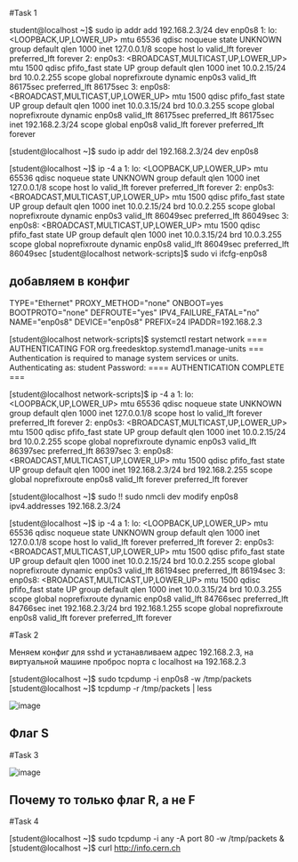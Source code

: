 #Task 1

student@localhost ~]$ sudo ip addr add 192.168.2.3/24 dev enp0s8
1: lo: <LOOPBACK,UP,LOWER_UP> mtu 65536 qdisc noqueue state UNKNOWN group default qlen 1000
    inet 127.0.0.1/8 scope host lo
       valid_lft forever preferred_lft forever
2: enp0s3: <BROADCAST,MULTICAST,UP,LOWER_UP> mtu 1500 qdisc pfifo_fast state UP group default qlen 1000
    inet 10.0.2.15/24 brd 10.0.2.255 scope global noprefixroute dynamic enp0s3
       valid_lft 86175sec preferred_lft 86175sec
3: enp0s8: <BROADCAST,MULTICAST,UP,LOWER_UP> mtu 1500 qdisc pfifo_fast state UP group default qlen 1000
    inet 10.0.3.15/24 brd 10.0.3.255 scope global noprefixroute dynamic enp0s8
       valid_lft 86175sec preferred_lft 86175sec
    inet 192.168.2.3/24 scope global enp0s8
       valid_lft forever preferred_lft forever
       
[student@localhost ~]$ sudo ip addr del 192.168.2.3/24 dev enp0s8

[student@localhost ~]$ ip -4 a
1: lo: <LOOPBACK,UP,LOWER_UP> mtu 65536 qdisc noqueue state UNKNOWN group default qlen 1000
    inet 127.0.0.1/8 scope host lo
       valid_lft forever preferred_lft forever
2: enp0s3: <BROADCAST,MULTICAST,UP,LOWER_UP> mtu 1500 qdisc pfifo_fast state UP group default qlen 1000
    inet 10.0.2.15/24 brd 10.0.2.255 scope global noprefixroute dynamic enp0s3
       valid_lft 86049sec preferred_lft 86049sec
3: enp0s8: <BROADCAST,MULTICAST,UP,LOWER_UP> mtu 1500 qdisc pfifo_fast state UP group default qlen 1000
    inet 10.0.3.15/24 brd 10.0.3.255 scope global noprefixroute dynamic enp0s8
       valid_lft 86049sec preferred_lft 86049sec
[student@localhost network-scripts]$ sudo vi ifcfg-enp0s8

## добавляем в конфиг

TYPE="Ethernet"
PROXY_METHOD="none"
ONBOOT=yes
BOOTPROTO="none"
DEFROUTE="yes"
IPV4_FAILURE_FATAL="no"
NAME="enp0s8"
DEVICE="enp0s8"
PREFIX=24
IPADDR=192.168.2.3
 
[student@localhost network-scripts]$ systemctl restart network
==== AUTHENTICATING FOR org.freedesktop.systemd1.manage-units ===
Authentication is required to manage system services or units.
Authenticating as: student
Password:
==== AUTHENTICATION COMPLETE ===

[student@localhost network-scripts]$ ip -4 a
1: lo: <LOOPBACK,UP,LOWER_UP> mtu 65536 qdisc noqueue state UNKNOWN group default qlen 1000
    inet 127.0.0.1/8 scope host lo
       valid_lft forever preferred_lft forever
2: enp0s3: <BROADCAST,MULTICAST,UP,LOWER_UP> mtu 1500 qdisc pfifo_fast state UP group default qlen 1000
    inet 10.0.2.15/24 brd 10.0.2.255 scope global noprefixroute dynamic enp0s3
       valid_lft 86397sec preferred_lft 86397sec
3: enp0s8: <BROADCAST,MULTICAST,UP,LOWER_UP> mtu 1500 qdisc pfifo_fast state UP group default qlen 1000
    inet 192.168.2.3/24 brd 192.168.2.255 scope global noprefixroute enp0s8
       valid_lft forever preferred_lft forever


[student@localhost ~]$ sudo !!
sudo nmcli dev modify enp0s8 ipv4.addresses 192.168.2.3/24

[student@localhost ~]$ ip -4 a
1: lo: <LOOPBACK,UP,LOWER_UP> mtu 65536 qdisc noqueue state UNKNOWN group default qlen 1000
    inet 127.0.0.1/8 scope host lo
       valid_lft forever preferred_lft forever
2: enp0s3: <BROADCAST,MULTICAST,UP,LOWER_UP> mtu 1500 qdisc pfifo_fast state UP group default qlen 1000
    inet 10.0.2.15/24 brd 10.0.2.255 scope global noprefixroute dynamic enp0s3
       valid_lft 86194sec preferred_lft 86194sec
3: enp0s8: <BROADCAST,MULTICAST,UP,LOWER_UP> mtu 1500 qdisc pfifo_fast state UP group default qlen 1000
    inet 10.0.3.15/24 brd 10.0.3.255 scope global noprefixroute dynamic enp0s8
       valid_lft 84766sec preferred_lft 84766sec
    inet 192.168.2.3/24 brd 192.168.1.255 scope global noprefixroute enp0s8
       valid_lft forever preferred_lft forever
       
#Task 2

Меняем конфиг для sshd и устанавливаем адрес 192.168.2.3, на виртуальной машине проброс порта с localhost на 192.168.2.3

[student@localhost ~]$ sudo tcpdump -i enp0s8 -w /tmp/packets
[student@localhost ~]$ tcpdump -r /tmp/packets | less

![image](https://user-images.githubusercontent.com/95036373/147507829-ef3e57e5-1e4e-4ce0-ac82-f35efef94253.png)
## Флаг S

#Task 3

![image](https://user-images.githubusercontent.com/95036373/147507665-ef924800-95dc-4961-8ab1-7316208d61d4.png)

## Почему то только флаг R, а не F

#Task 4

[student@localhost ~]$ sudo tcpdump -i any -A port 80 -w /tmp/packets &
[student@localhost ~]$ curl http://info.cern.ch

